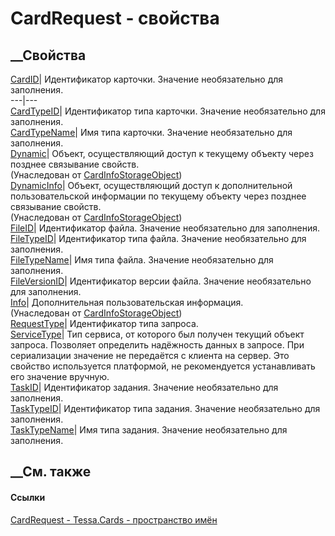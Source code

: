 # CardRequest - свойства
##  __Свойства
[CardID](P_Tessa_Cards_CardRequest_CardID.htm)|  Идентификатор карточки.
Значение необязательно для заполнения.  
---|---  
[CardTypeID](P_Tessa_Cards_CardRequest_CardTypeID.htm)|  Идентификатор типа
карточки. Значение необязательно для заполнения.  
[CardTypeName](P_Tessa_Cards_CardRequest_CardTypeName.htm)|  Имя типа
карточки. Значение необязательно для заполнения.  
[Dynamic](P_Tessa_Cards_CardInfoStorageObject_Dynamic.htm)|  Объект,
осуществляющий доступ к текущему объекту через позднее связывание свойств.  
(Унаследован от
[CardInfoStorageObject](T_Tessa_Cards_CardInfoStorageObject.htm))  
[DynamicInfo](P_Tessa_Cards_CardInfoStorageObject_DynamicInfo.htm)|  Объект,
осуществляющий доступ к дополнительной пользовательской информации по текущему
объекту через позднее связывание свойств.  
(Унаследован от
[CardInfoStorageObject](T_Tessa_Cards_CardInfoStorageObject.htm))  
[FileID](P_Tessa_Cards_CardRequest_FileID.htm)|  Идентификатор файла. Значение
необязательно для заполнения.  
[FileTypeID](P_Tessa_Cards_CardRequest_FileTypeID.htm)|  Идентификатор типа
файла. Значение необязательно для заполнения.  
[FileTypeName](P_Tessa_Cards_CardRequest_FileTypeName.htm)|  Имя типа файла.
Значение необязательно для заполнения.  
[FileVersionID](P_Tessa_Cards_CardRequest_FileVersionID.htm)|  Идентификатор
версии файла. Значение необязательно для заполнения.  
[Info](P_Tessa_Cards_CardInfoStorageObject_Info.htm)|  Дополнительная
пользовательская информация.  
(Унаследован от
[CardInfoStorageObject](T_Tessa_Cards_CardInfoStorageObject.htm))  
[RequestType](P_Tessa_Cards_CardRequest_RequestType.htm)|  Идентификатор типа
запроса.  
[ServiceType](P_Tessa_Cards_CardRequest_ServiceType.htm)|  Тип сервиса, от
которого был получен текущий объект запроса. Позволяет определить надёжность
данных в запросе. При сериализации значение не передаётся с клиента на сервер.
Это свойство используется платформой, не рекомендуется устанавливать его
значение вручную.  
[TaskID](P_Tessa_Cards_CardRequest_TaskID.htm)|  Идентификатор задания.
Значение необязательно для заполнения.  
[TaskTypeID](P_Tessa_Cards_CardRequest_TaskTypeID.htm)|  Идентификатор типа
задания. Значение необязательно для заполнения.  
[TaskTypeName](P_Tessa_Cards_CardRequest_TaskTypeName.htm)|  Имя типа задания.
Значение необязательно для заполнения.  
## __См. также
#### Ссылки
[CardRequest - ](T_Tessa_Cards_CardRequest.htm)
[Tessa.Cards - пространство имён](N_Tessa_Cards.htm)

